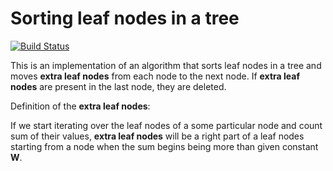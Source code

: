 # Sorting leaf nodes in a tree

[![Build Status](https://travis-ci.org/kmusienko/tree-sort-leaf-nodes.svg?branch=master)](https://travis-ci.org/kmusienko/tree-sort-leaf-nodes) 

This is an implementation of an algorithm that sorts leaf nodes in a tree and moves **extra leaf nodes**
from each node to the next node. If **extra leaf nodes** are present in the last node, they are deleted.

Definition of the **extra leaf nodes**:

If we start iterating over the leaf nodes of a some particular node and count sum of their values,
**extra leaf nodes** will be a right part of a leaf nodes starting from a node when the sum begins being more
than given constant **W**.